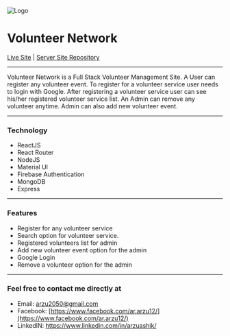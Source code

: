 ![Logo](https://i.ibb.co/Kz6MSTj/logo.png "Volunteer Network")

# Volunteer Network

[Live Site](https://ar-volunteer-network.web.app/) | [Server Site Repository](https://github.com/ArzuAshik/volunteer-network-server)

---

Volunteer Network is a Full Stack Volunteer Management Site. A User can register any volunteer event. To register for a volunteer service user needs to login with Google. After registering a volunteer service user can see his/her registered volunteer service list.
An Admin can remove any volunteer anytime. Admin can also add new volunteer event.

---

### Technology

- ReactJS
- React Router
- NodeJS
- Material UI
- Firebase Authentication
- MongoDB
- Express

---

### Features

- Register for any volunteer service
- Search option for volunteer service.
- Registered volunteers list for admin
- Add new volunteer event option for the admin
- Google Login
- Remove a volunteer option for the admin

---

### Feel free to contact me directly at

- Email: arzu2050@gmail.com
- Facebook: [https://www.facebook.com/ar.arzu12/](https://www.facebook.com/ar.arzu12/)
- LinkedIN: https://www.linkedin.com/in/arzuashik/
